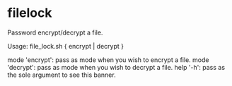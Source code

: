 # filelock
Password encrypt/decrypt a file. 

Usage: file_lock.sh { encrypt | decrypt } <filename>
  
  mode 'encrypt': pass as mode when you wish to encrypt a file.
  mode 'decrypt': pass as mode when you wish to decrypt a file.
  help '-h': pass as the sole argument to see this banner. 
